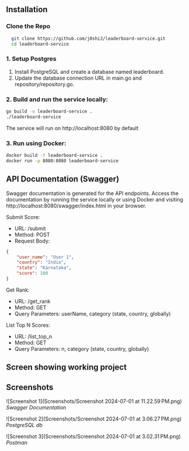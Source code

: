 
## Installation

### Clone the Repo

```bash
  git clone https://github.com/j0shiJ/leaderboard-service.git
  cd leaderboard-service

```

### 1. Setup Postgres

1. Install PostgreSQL and create a database named leaderboard.
2. Update the database connection URL in main.go and repository/repository.go.


### 2. Build and run the service locally:

```bash
go build -o leaderboard-service .
./leaderboard-service

```
The service will run on http://localhost:8080 by default

### 3. Run using Docker:

```bash
docker build -t leaderboard-service .
docker run -p 8080:8080 leaderboard-service
```


## API Documentation (Swagger)

Swagger documentation is generated for the API endpoints. Access the documentation by running the service locally or using Docker and visiting http://localhost:8080/swagger/index.html in your browser.

Submit Score:

- URL: /submit  
- Method: POST
- Request Body:
```json
{
    "user_name": "User 1",
    "country": "India",
    "state": "Karnataka",
    "score": 100
}
```

Get Rank:

- URL: /get_rank
- Method: GET
- Query Parameters: userName, category (state, country, globally)


List Top N Scores:

- URL: /list_top_n
- Method: GET
- Query Parameters: n, category (state, country, globally)

## Screen showing working project

## Screenshots

![Screenshot 1](Screenshots/Screenshot 2024-07-01 at 11.22.59 PM.png)
*Swagger Documentation*

![Screenshot 2](Screenshots/Screenshot 2024-07-01 at 3.06.27 PM.png)
*PostgreSQL db*

![Screenshot 3](Screenshots/Screenshot 2024-07-01 at 3.02.31 PM.png)
*Postman*






